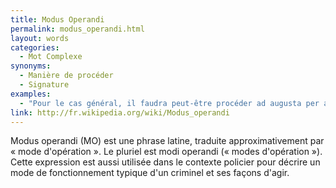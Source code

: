 ```yaml
---
title: Modus Operandi
permalink: modus_operandi.html
layout: words
categories:
  - Mot Complexe
synonyms:
  - Manière de procéder
  - Signature
examples:
  - "Pour le cas général, il faudra peut-être procéder ad augusta per angusta et adopter un modus operandi suivant un vent catabatique..."
link: http://fr.wikipedia.org/wiki/Modus_operandi
---
```


Modus operandi (MO) est une phrase latine, traduite approximativement par « mode d'opération ». Le pluriel est modi operandi (« modes d'opération »). Cette expression est aussi utilisée dans le contexte policier pour décrire un mode de fonctionnement typique d'un criminel et ses façons d'agir.
